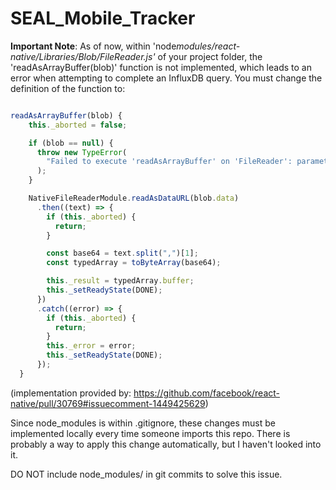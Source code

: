 # SEAL_Mobile_Tracker

**Important Note**: As of now, within 'node*modules/react-native/Libraries/Blob/FileReader.js'* of your project folder, the 'readAsArrayBuffer(blob)' function is not implemented, which leads to an error when attempting to complete an InfluxDB query. You must change the definition of the function to:

```js

readAsArrayBuffer(blob) {
    this._aborted = false;

    if (blob == null) {
      throw new TypeError(
        "Failed to execute 'readAsArrayBuffer' on 'FileReader': parameter 1 is not of type 'Blob'"
      );
    }

    NativeFileReaderModule.readAsDataURL(blob.data)
      .then((text) => {
        if (this._aborted) {
          return;
        }

        const base64 = text.split(",")[1];
        const typedArray = toByteArray(base64);

        this._result = typedArray.buffer;
        this._setReadyState(DONE);
      })
      .catch((error) => {
        if (this._aborted) {
          return;
        }
        this._error = error;
        this._setReadyState(DONE);
      });
  }
```

(implementation provided by: <https://github.com/facebook/react-native/pull/30769#issuecomment-1449425629>)

Since node_modules is within .gitignore, these changes must be implemented locally every time someone imports this repo. There is probably a way to apply this change automatically, but I haven't looked into it.

DO NOT include node_modules/ in git commits to solve this issue.
